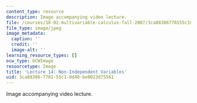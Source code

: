 ```yaml
---
content_type: resource
description: Image accompanying video lecture.
file: /courses/18-02-multivariable-calculus-fall-2007/3ca88386770155c10d40be0023d75561_14.jpg
file_type: image/jpeg
image_metadata:
  caption: ''
  credit: ''
  image-alt: ''
learning_resource_types: []
ocw_type: OCWImage
resourcetype: Image
title: 'Lecture 14: Non-Independent Variables'
uid: 3ca88386-7701-55c1-0d40-be0023d75561
---
```

Image accompanying video lecture.